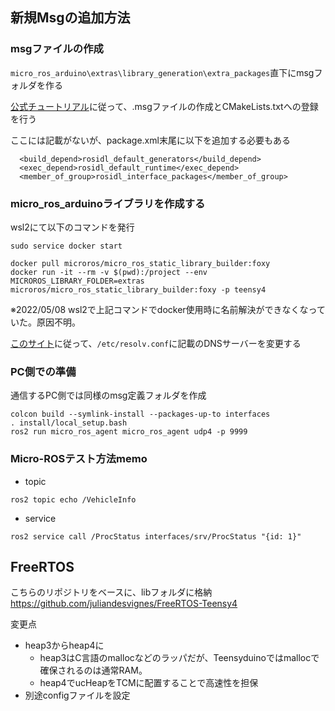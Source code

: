 ## 新規Msgの追加方法
### msgファイルの作成

`micro_ros_arduino\extras\library_generation\extra_packages`直下にmsgフォルダを作る

[公式チュートリアル](https://micro.ros.org/docs/tutorials/advanced/create_new_type/)に従って、.msgファイルの作成とCMakeLists.txtへの登録を行う

ここには記載がないが、package.xml末尾に以下を追加する必要もある
```
  <build_depend>rosidl_default_generators</build_depend>
  <exec_depend>rosidl_default_runtime</exec_depend>
  <member_of_group>rosidl_interface_packages</member_of_group>
```

### micro_ros_arduinoライブラリを作成する
wsl2にて以下のコマンドを発行
```
sudo service docker start

docker pull microros/micro_ros_static_library_builder:foxy
docker run -it --rm -v $(pwd):/project --env MICROROS_LIBRARY_FOLDER=extras microros/micro_ros_static_library_builder:foxy -p teensy4
```
※2022/05/08 wsl2で上記コマンドでdocker使用時に名前解決ができなくなっていた。原因不明。

[このサイト](https://qiita.com/takkeybook/items/37af683bfb1a4eca6aa2)に従って、`/etc/resolv.conf`に記載のDNSサーバーを変更する


### PC側での準備
通信するPC側では同様のmsg定義フォルダを作成
```
colcon build --symlink-install --packages-up-to interfaces
. install/local_setup.bash
ros2 run micro_ros_agent micro_ros_agent udp4 -p 9999
```

### Micro-ROSテスト方法memo
- topic
```
ros2 topic echo /VehicleInfo
```

- service
```
ros2 service call /ProcStatus interfaces/srv/ProcStatus "{id: 1}"
```

## FreeRTOS

こちらのリポジトリをベースに、libフォルダに格納
https://github.com/juliandesvignes/FreeRTOS-Teensy4

変更点
* heap3からheap4に
    * heap3はC言語のmallocなどのラッパだが、Teensyduinoではmallocで確保されるのは通常RAM。
    * heap4でucHeapをTCMに配置することで高速性を担保
* 別途configファイルを設定
